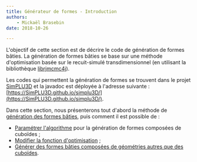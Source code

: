 ```yaml
---
title: Générateur de formes - Introduction
authors:
    - Mickaël Brasebin
date: 2018-10-26

---
```


L'objectif de cette section est de décrire le code de génération de formes bâties. La génération de formes bâties se base sur une méthode d'optimisation basée sur le recuit-simulé transdimensionnel (en utilisant la bibliothèque [librjmcmc4j](https://github.com/IGNF/librjmcmc4j)).

Les codes qui permettent la génération de formes se trouvent dans le projet [SimPLU3D](https://github.com/SimPLU3D/simplu3D) et la javadoc est déployée à l'adresse suivante :  [https://SimPLU3D.github.io/simplu3D/](https://SimPLU3D.github.io/simplu3D/).

Dans cette section, nous présenterons tout d'abord la méthode de [génération des formes bâties](principe.md), puis comment il est possible de :

- [Paramétrer l'algorithme](custom-generator.md) pour la génération de formes composées de cuboïdes ;
- [Modifier la fonction d'optimisation](custom-generator.md) ;
- [Générer des formes bâties composées de géométries autres que des cuboïdes](custom-shape.md).
